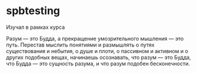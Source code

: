 # spbtesting
Изучал в рамках курса
<!DOCTYPE HTML PUBLIC "-//W3C//DTD HTML 4.01//EN" 
  "http://www.w3.org/TR/html4/strict.dtd">
<html>
 <head>
   <title>!DOCTYPE</title>
   <meta http-equiv="Content-Type" content="text/html; charset=utf-8">
 </head>
 <body>
  <p>Разум — это Будда, а прекращение умозрительного мышления — это путь. 
  Перестав мыслить понятиями и размышлять о путях существования и небытия, 
  о душе и плоти, о пассивном и активном и о других подобных вещах, 
  начинаешь осознавать, что разум — это Будда, 
  что Будда — это сущность разума, 
  и что разум подобен бесконечности.</p>
 </body> 
</html>
